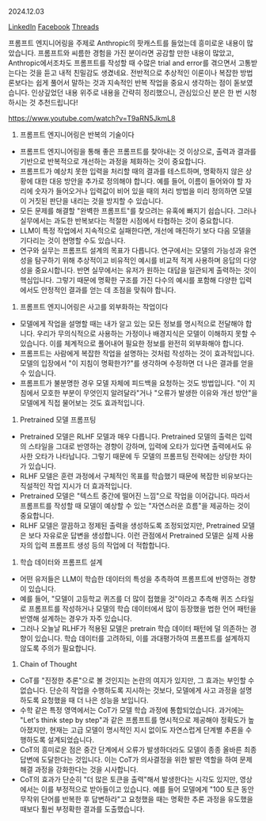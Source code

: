 2024.12.03

[LinkedIn](https://www.linkedin.com/posts/byeongheon-lee-2b83aa222_ai-prompt-engineering-a-deep-dive-activity-7269420781686669312-krlR?utm_source=share&utm_medium=member_desktop)
[Facebook](https://www.facebook.com/share/p/15diZQYz9m/)
[Threads](https://www.threads.net/@gandanhanid/post/DDFiKo9T25E?xmt=AQGzVizHDFqBpjC2l7tP-rMvK3qSadOG21isynS1k6ynfw)

프롬프트 엔지니어링을 주제로 Anthropic의 팟캐스트를 들었는데 흥미로운 내용이 많았습니다. 프롬프트와 씨름한 경험을 가진 분이라면 공감할 만한 내용이 많았고, Anthropic에서조차도 프롬프트를 작성할 때 수많은 trial and error를 겪으면서 고통받는다는 것을 듣고 내적 친밀감도 생겼네요. 전반적으로 추상적인 이론이나 복잡한 방법론보다는 쉽게 풀어서 말하는 것과 지속적인 반복 작업을 중요시 생각하는 점이 돋보였습니다. 인상깊었던 내용 위주로 내용을 간략히 정리했으니, 관심있으신 분은 한 번 시청하시는 것 추천드립니다!

https://www.youtube.com/watch?v=T9aRN5JkmL8

1. 프롬프트 엔지니어링은 반복의 기술이다
- 프롬프트 엔지니어링을 통해 좋은 프롬프트를 찾아내는 것 이상으로, 출력과 결과를 기반으로 반복적으로 개선하는 과정을 체화하는 것이 중요합니다.
- 프롬프트가 예상치 못한 입력을 처리할 때의 결과를 테스트하며, 명확하지 않은 상황에 대한 대응 방안을 추가로 정의해야 합니다. 예를 들어, 이름이 들어와야 할 자리에 숫자가 들어오거나 입력값이 비어 있을 때의 처리 방법을 미리 정의하면 모델이 거짓된 판단을 내리는 것을 방지할 수 있습니다.
- 모든 문제를 해결할 "완벽한 프롬프트"를 찾으려는 유혹에 빠지기 쉽습니다. 그러나 실무에서는 과도한 반복보다는 적절한 시점에서 타협하는 것이 중요합니다. 
- LLM이 특정 작업에서 지속적으로 실패한다면, 개선에 매진하기 보다 다음 모델을 기다리는 것이 현명할 수도 있습니다.
- 연구와 실무는 프롬프트 설계의 목표가 다릅니다. 연구에서는 모델의 가능성과 유연성을 탐구하기 위해 추상적이고 비유적인 예시를 비교적 적게 사용하며 응답의 다양성을 중요시합니다. 반면 실무에서는 유저가 원하는 대답을 일관되게 출력하는 것이 핵심입니다. 그렇기 때문에 명확한 구조를 가진 다수의 예시를 포함해 다양한 입력에서도 안정적인 결과를 얻는 데 초점을 맞춰야 합니다.

1. 프롬프트 엔지니어링은 사고를 외부화하는 작업이다
- 모델에게 작업을 설명할 때는 내가 알고 있는 모든 정보를 명시적으로 전달해야 합니다. 우리가 무의식적으로 사용하는 가정이나 배경지식은 모델이 이해하지 못할 수 있습니다. 이를 체계적으로 풀어내어 필요한 정보를 완전히 외부화해야 합니다. 
- 프롬프트는 사람에게 복잡한 작업을 설명하는 것처럼 작성하는 것이 효과적입니다. 모델의 입장에서 "이 지침이 명확한가?"를 생각하며 수정하면 더 나은 결과를 얻을 수 있습니다.
- 프롬프트가 불분명한 경우 모델 자체에 피드백을 요청하는 것도 방법입니다. "이 지침에서 모호한 부분이 무엇인지 알려달라"거나 "오류가 발생한 이유와 개선 방안"을 모델에게 직접 물어보는 것도 효과적입니다. 

1. Pretrained 모델 프롬프팅
- Pretrained 모델은 RLHF 모델과 매우 다릅니다. Pretrained 모델의 출력은 입력의 스타일을 그대로 반영하는 경향이 강하며, 입력에 오타가 있다면 출력에서도 유사한 오타가 나타납니다. 그렇기 때문에 두 모델의 프롬프팅 전략에는 상당한 차이가 있습니다.
- RLHF 모델은 훈련 과정에서 구체적인 목표를 학습했기 때문에 복잡한 비유보다는 직설적인 작업 지시가 더 효과적입니다.
- Pretrained 모델은 "텍스트 중간에 떨어진 느낌"으로 작업을 이어갑니다. 따라서 프롬프트를 작성할 때 모델이 예상할 수 있는 "자연스러운 흐름"을 제공하는 것이 중요합니다.
- RLHF 모델은 깔끔하고 정제된 출력을 생성하도록 조정되었지만, Pretrained 모델은 보다 자유로운 답변을 생성합니다. 이런 관점에서  Pretrained 모델은 실제 사용자의 입력 프롬프트 생성 등의 작업에 더 적합합니다.

1. 학습 데이터와 프롬프트 설계
- 어떤 유저들은 LLM이 학습한 데이터의 특성을 추측하여 프롬프트에 반영하는 경향이 있습니다. 
- 예를 들어, "모델이 고등학교 퀴즈를 더 많이 접했을 것"이라고 추측해 퀴즈 스타일로 프롬프트를 작성하거나 모델의 학습 데이터에서 많이 등장했을 법한 언어 패턴을 반영해 설계하는 경우가 자주 있습니다.
- 그러나 오늘날 RLHF가 적용된 모델은 pretrain 학습 데이터 패턴에 덜 의존하는 경향이 있습니다. 학습 데이터를 고려하되, 이를 과대평가하여 프롬프트를 설계하지 않도록 주의가 필요합니다.

1. Chain of Thought
- CoT를 "진정한 추론"으로 볼 것인지는 논란의 여지가 있지만, 그 효과는 부인할 수 없습니다. 단순히 작업을 수행하도록 지시하는 것보다, 모델에게 사고 과정을 설명하도록 요청했을 때 더 나은 성능을 보입니다.
- 수학 같은 특정 영역에서는 CoT가 모델 학습 과정에 통합되었습니다. 과거에는 "Let's think step by step"과 같은 프롬프트를 명시적으로 제공해야 정확도가 높아졌지만, 현재는 고급 모델이 명시적인 지시 없이도 자연스럽게 단계별 추론을 수행하도록 설계되었습니다.
- CoT의 흥미로운 점은 중간 단계에서 오류가 발생하더라도 모델이 종종 올바른 최종 답변에 도달한다는 것입니다. 이는 CoT가 의사결정을 위한 발판 역할을 하여 문제 해결 과정을 강화한다는 것을 시사합니다.
- CoT의 효과가 단순히 "더 많은 토큰을 출력"해서 발생한다는 시각도 있지만, 영상에서는 이를 부정적으로 받아들이고 있습니다. 예를 들어 모델에게 "100 토큰 동안 무작위 단어를 반복한 후 답변하라"고 요청했을 때는 명확한 추론 과정을 유도했을 때보다 훨씬 부정확한 결과를 도출했습니다. 